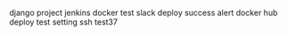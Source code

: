 django project jenkins docker test
slack deploy success alert
docker hub deploy test setting
ssh test37
